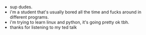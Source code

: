 - sup dudes. 
- i'm a student that's usually bored all the time and fucks around in different programs.  
- i'm trying to learn linux and python, it's going pretty ok tbh.
- thanks for listening to my ted talk
